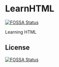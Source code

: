 # LearnHTML
[![FOSSA Status](https://app.fossa.io/api/projects/git%2Bgithub.com%2Fintarsiacoding%2FLearnHTML.svg?type=shield)](https://app.fossa.io/projects/git%2Bgithub.com%2Fintarsiacoding%2FLearnHTML?ref=badge_shield)

Learning HTML


## License
[![FOSSA Status](https://app.fossa.io/api/projects/git%2Bgithub.com%2Fintarsiacoding%2FLearnHTML.svg?type=large)](https://app.fossa.io/projects/git%2Bgithub.com%2Fintarsiacoding%2FLearnHTML?ref=badge_large)